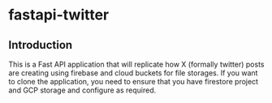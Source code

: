 # fastapi-twitter

## Introduction
This  is a Fast API application that will replicate how X (formally twitter) posts are creating using firebase and cloud buckets for file storages. If you want to clone the application, you need to ensure that you have firestore project and GCP storage and configure as required. 
